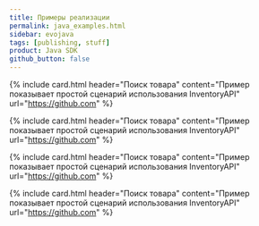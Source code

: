 ```yaml
---
title: Примеры реализации
permalink: java_examples.html
sidebar: evojava
tags: [publishing, stuff]
product: Java SDK
github_button: false
---
```


{% include card.html header="Поиск товара" content="Пример показывает простой сценарий использования InventoryAPI" url="https://github.com" %}

{% include card.html header="Поиск товара" content="Пример показывает простой сценарий использования InventoryAPI" url="https://github.com" %}

{% include card.html header="Поиск товара" content="Пример показывает простой сценарий использования InventoryAPI" url="https://github.com" %}

{% include card.html header="Поиск товара" content="Пример показывает простой сценарий использования InventoryAPI" url="https://github.com" %}
